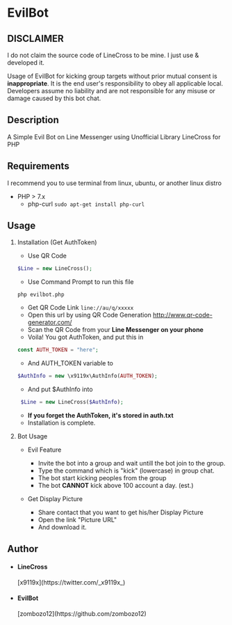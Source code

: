 EvilBot
====


## DISCLAIMER

I do not claim the source code of LineCross to be mine. I just use & developed it.

Usage of EvilBot for kicking group targets without prior mutual consent is **inappropriate**. It is the end user's responsibility to obey all applicable local. Developers assume no liability and are not responsible for any misuse or damage caused by this bot chat.

## Description

A Simple Evil Bot on Line Messenger using Unofficial Library LineCross for PHP

## Requirements

I recommend you to use terminal from linux, ubuntu, or another linux distro 

 - PHP > 7.x
	 - php-curl
		```sudo apt-get install php-curl```
		
## Usage
1. Installation (Get AuthToken)
	
	- Use QR Code
	```php
	$Line = new LineCross();
	```
	- Use Command Prompt to run this file
	```
	php evilbot.php
	```
	- Get QR Code Link
		```line://au/q/xxxxx```
	- Open this url by using QR Code Generation
		http://www.qr-code-generator.com/
	- Scan the QR Code from your **Line Messenger on your phone**
	- Voila! You got AuthToken, and put this in
	```php
	const AUTH_TOKEN = "here";
	```
	- And AUTH_TOKEN variable to
	```php
	$AuthInfo = new \x9119x\AuthInfo(AUTH_TOKEN);
	```
	- And put $AuthInfo into
	```php
	 $Line = new LineCross($AuthInfo);
	```
	- **If you forget the AuthToken, it's stored in auth.txt**
	- Installation is complete.


2. Bot Usage
	
	- Evil Feature
		- Invite the bot into a group and wait untill the bot join to the group.
		- Type the command which is "kick" (lowercase) in group chat.
		- The bot start kicking peoples from the group
		- The bot **CANNOT** kick above 100 account a day. (est.)

	- Get Display Picture
		- Share contact that you want to get his/her Display Picture
		- Open the link "Picture URL"
		- And download it.
 

## Author

- <h4>LineCross</h4> [x9119x](https://twitter.com/_x9119x_)
- <h4>EvilBot</h4> [zombozo12](https://github.com/zombozo12)


